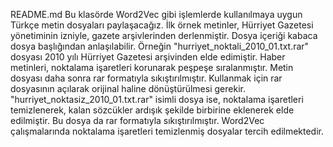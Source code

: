 README.md
Bu klasörde Word2Vec gibi işlemlerde kullanılmaya uygun Türkçe metin dosyaları paylaşacağız.
İlk örnek metinler, Hürriyet Gazetesi yönetiminin izniyle, gazete arşivlerinden derlenmiştir.
Dosya içeriği kabaca dosya başlığından anlaşılabilir.
Örneğin "hurriyet_noktali_2010_01.txt.rar" dosyası 2010 yılı Hürriyet Gazetesi arşivinden elde edimiştir. Haber metinleri, noktalama işaretleri korunarak peşpeşe sıralanmıştır. Metin dosyası daha sonra rar formatıyla sıkıştırılmıştır. Kullanmak için rar dosyasının açılarak orijinal haline dönüştürülmesi gerekir.
"hurriyet_noktasiz_2010_01.txt.rar" isimli dosya ise, noktalama işaretleri temizlenerek, kalan sözcükler ardışık şekilde birbirine eklenerek elde edilmiştir. Bu dosya da rar formatıyla sıkıştırılmıştır.
Word2Vec çalışmalarında noktalama işaretleri temizlenmiş dosyalar tercih edilmektedir.

